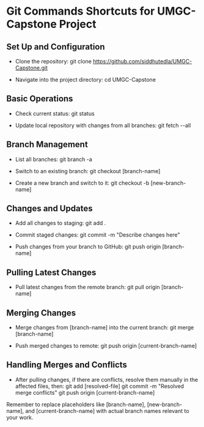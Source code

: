 # Git Commands Shortcuts for UMGC-Capstone Project

## Set Up and Configuration
- Clone the repository:
  git clone https://github.com/siddhutedla/UMGC-Capstone.git

- Navigate into the project directory:
  cd UMGC-Capstone

## Basic Operations
- Check current status:
  git status

- Update local repository with changes from all branches:
  git fetch --all

## Branch Management
- List all branches:
  git branch -a

- Switch to an existing branch:
  git checkout [branch-name]

- Create a new branch and switch to it:
  git checkout -b [new-branch-name]

## Changes and Updates
- Add all changes to staging:
  git add .

- Commit staged changes:
  git commit -m "Describe changes here"

- Push changes from your branch to GitHub:
  git push origin [branch-name]

## Pulling Latest Changes
- Pull latest changes from the remote branch:
  git pull origin [branch-name]

## Merging Changes
- Merge changes from [branch-name] into the current branch:
  git merge [branch-name]

- Push merged changes to remote:
  git push origin [current-branch-name]

## Handling Merges and Conflicts
- After pulling changes, if there are conflicts, resolve them manually in the affected files, then:
  git add [resolved-file]
  git commit -m "Resolved merge conflicts"
  git push origin [current-branch-name]

Remember to replace placeholders like [branch-name], [new-branch-name], and [current-branch-name] with actual branch names relevant to your work.
